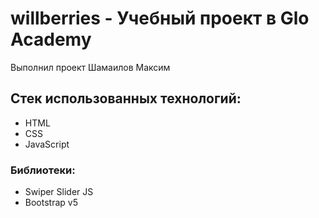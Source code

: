 # willberries - Учебный проект в Glo Academy
Выполнил проект Шамаилов Максим
## Стек использованных технологий: 
- HTML
- CSS
- JavaScript
### Библиотеки:
- Swiper Slider JS
- Bootstrap v5
